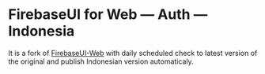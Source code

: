 # FirebaseUI for Web — Auth — Indonesia

It is a fork of [FirebaseUI-Web](https://github.com/firebase/firebaseui-web)
with daily scheduled check to latest version of the original and publish Indonesian version automaticaly.

